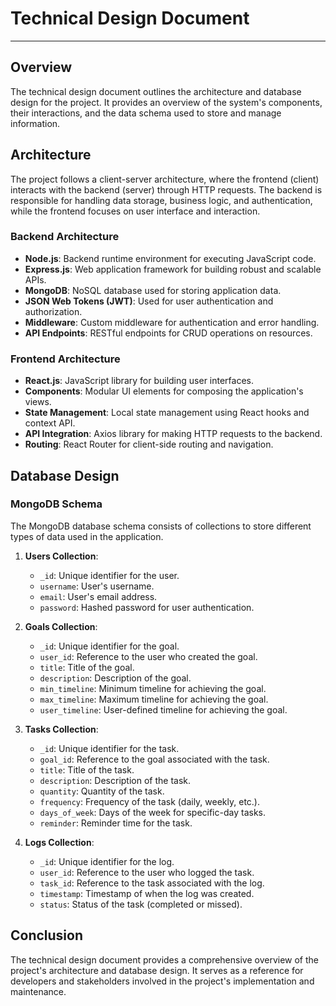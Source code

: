 # Technical Design Document

---

## Overview

The technical design document outlines the architecture and database design for the project. It provides an overview of the system's components, their interactions, and the data schema used to store and manage information.

## Architecture

The project follows a client-server architecture, where the frontend (client) interacts with the backend (server) through HTTP requests. The backend is responsible for handling data storage, business logic, and authentication, while the frontend focuses on user interface and interaction.

### Backend Architecture

- **Node.js**: Backend runtime environment for executing JavaScript code.
- **Express.js**: Web application framework for building robust and scalable APIs.
- **MongoDB**: NoSQL database used for storing application data.
- **JSON Web Tokens (JWT)**: Used for user authentication and authorization.
- **Middleware**: Custom middleware for authentication and error handling.
- **API Endpoints**: RESTful endpoints for CRUD operations on resources.

### Frontend Architecture

- **React.js**: JavaScript library for building user interfaces.
- **Components**: Modular UI elements for composing the application's views.
- **State Management**: Local state management using React hooks and context API.
- **API Integration**: Axios library for making HTTP requests to the backend.
- **Routing**: React Router for client-side routing and navigation.

## Database Design

### MongoDB Schema

The MongoDB database schema consists of collections to store different types of data used in the application.

1. **Users Collection**:
   - `_id`: Unique identifier for the user.
   - `username`: User's username.
   - `email`: User's email address.
   - `password`: Hashed password for user authentication.

2. **Goals Collection**:
   - `_id`: Unique identifier for the goal.
   - `user_id`: Reference to the user who created the goal.
   - `title`: Title of the goal.
   - `description`: Description of the goal.
   - `min_timeline`: Minimum timeline for achieving the goal.
   - `max_timeline`: Maximum timeline for achieving the goal.
   - `user_timeline`: User-defined timeline for achieving the goal.

3. **Tasks Collection**:
   - `_id`: Unique identifier for the task.
   - `goal_id`: Reference to the goal associated with the task.
   - `title`: Title of the task.
   - `description`: Description of the task.
   - `quantity`: Quantity of the task.
   - `frequency`: Frequency of the task (daily, weekly, etc.).
   - `days_of_week`: Days of the week for specific-day tasks.
   - `reminder`: Reminder time for the task.

4. **Logs Collection**:
   - `_id`: Unique identifier for the log.
   - `user_id`: Reference to the user who logged the task.
   - `task_id`: Reference to the task associated with the log.
   - `timestamp`: Timestamp of when the log was created.
   - `status`: Status of the task (completed or missed).

## Conclusion

The technical design document provides a comprehensive overview of the project's architecture and database design. It serves as a reference for developers and stakeholders involved in the project's implementation and maintenance.

